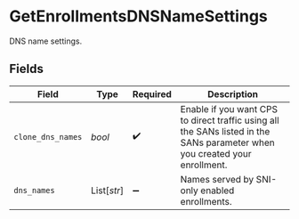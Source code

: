 # GetEnrollmentsDNSNameSettings

DNS name settings.


## Fields

| Field                                                                                                                      | Type                                                                                                                       | Required                                                                                                                   | Description                                                                                                                |
| -------------------------------------------------------------------------------------------------------------------------- | -------------------------------------------------------------------------------------------------------------------------- | -------------------------------------------------------------------------------------------------------------------------- | -------------------------------------------------------------------------------------------------------------------------- |
| `clone_dns_names`                                                                                                          | *bool*                                                                                                                     | :heavy_check_mark:                                                                                                         | Enable if you want CPS to direct traffic using all the SANs listed in the SANs parameter when you created your enrollment. |
| `dns_names`                                                                                                                | List[*str*]                                                                                                                | :heavy_minus_sign:                                                                                                         | Names served by SNI-only enabled enrollments.                                                                              |